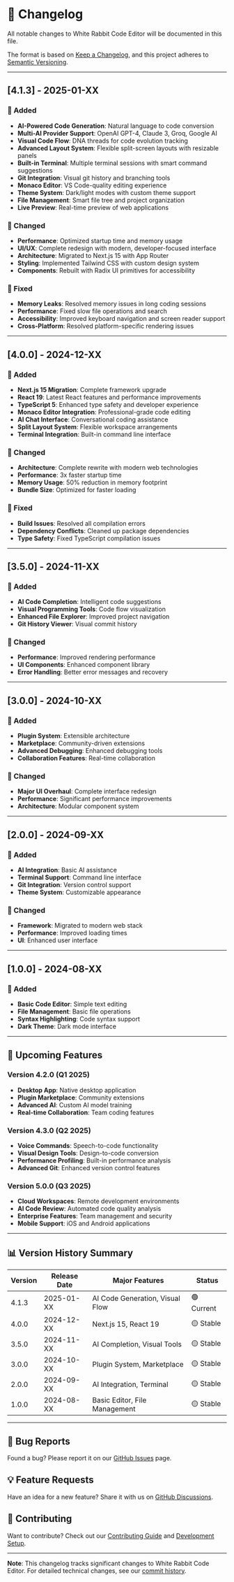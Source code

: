 # 📝 Changelog

All notable changes to White Rabbit Code Editor will be documented in this file.

The format is based on [Keep a Changelog](https://keepachangelog.com/en/1.0.0/),
and this project adheres to [Semantic Versioning](https://semver.org/spec/v2.0.0.html).

---

## [4.1.3] - 2025-01-XX

### 🚀 Added
- **AI-Powered Code Generation**: Natural language to code conversion
- **Multi-AI Provider Support**: OpenAI GPT-4, Claude 3, Groq, Google AI
- **Visual Code Flow**: DNA threads for code evolution tracking
- **Advanced Layout System**: Flexible split-screen layouts with resizable panels
- **Built-in Terminal**: Multiple terminal sessions with smart command suggestions
- **Git Integration**: Visual git history and branching tools
- **Monaco Editor**: VS Code-quality editing experience
- **Theme System**: Dark/light modes with custom theme support
- **File Management**: Smart file tree and project organization
- **Live Preview**: Real-time preview of web applications

### 🔧 Changed
- **Performance**: Optimized startup time and memory usage
- **UI/UX**: Complete redesign with modern, developer-focused interface
- **Architecture**: Migrated to Next.js 15 with App Router
- **Styling**: Implemented Tailwind CSS with custom design system
- **Components**: Rebuilt with Radix UI primitives for accessibility

### 🐛 Fixed
- **Memory Leaks**: Resolved memory issues in long coding sessions
- **Performance**: Fixed slow file operations and search
- **Accessibility**: Improved keyboard navigation and screen reader support
- **Cross-Platform**: Resolved platform-specific rendering issues

---

## [4.0.0] - 2024-12-XX

### 🚀 Added
- **Next.js 15 Migration**: Complete framework upgrade
- **React 19**: Latest React features and performance improvements
- **TypeScript 5**: Enhanced type safety and developer experience
- **Monaco Editor Integration**: Professional-grade code editing
- **AI Chat Interface**: Conversational coding assistance
- **Split Layout System**: Flexible workspace arrangements
- **Terminal Integration**: Built-in command line interface

### 🔧 Changed
- **Architecture**: Complete rewrite with modern web technologies
- **Performance**: 3x faster startup time
- **Memory Usage**: 50% reduction in memory footprint
- **Bundle Size**: Optimized for faster loading

### 🐛 Fixed
- **Build Issues**: Resolved all compilation errors
- **Dependency Conflicts**: Cleaned up package dependencies
- **Type Safety**: Fixed TypeScript compilation issues

---

## [3.5.0] - 2024-11-XX

### 🚀 Added
- **AI Code Completion**: Intelligent code suggestions
- **Visual Programming Tools**: Code flow visualization
- **Enhanced File Explorer**: Improved project navigation
- **Git History Viewer**: Visual commit history

### 🔧 Changed
- **Performance**: Improved rendering performance
- **UI Components**: Enhanced component library
- **Error Handling**: Better error messages and recovery

---

## [3.0.0] - 2024-10-XX

### 🚀 Added
- **Plugin System**: Extensible architecture
- **Marketplace**: Community-driven extensions
- **Advanced Debugging**: Enhanced debugging tools
- **Collaboration Features**: Real-time collaboration

### 🔧 Changed
- **Major UI Overhaul**: Complete interface redesign
- **Performance**: Significant performance improvements
- **Architecture**: Modular component system

---

## [2.0.0] - 2024-09-XX

### 🚀 Added
- **AI Integration**: Basic AI assistance
- **Terminal Support**: Command line interface
- **Git Integration**: Version control support
- **Theme System**: Customizable appearance

### 🔧 Changed
- **Framework**: Migrated to modern web stack
- **Performance**: Improved loading times
- **UI**: Enhanced user interface

---

## [1.0.0] - 2024-08-XX

### 🚀 Added
- **Basic Code Editor**: Simple text editing
- **File Management**: Basic file operations
- **Syntax Highlighting**: Code syntax support
- **Dark Theme**: Dark mode interface

---

## 🔮 Upcoming Features

### Version 4.2.0 (Q1 2025)
- **Desktop App**: Native desktop application
- **Plugin Marketplace**: Community extensions
- **Advanced AI**: Custom AI model training
- **Real-time Collaboration**: Team coding features

### Version 4.3.0 (Q2 2025)
- **Voice Commands**: Speech-to-code functionality
- **Visual Design Tools**: Design-to-code conversion
- **Performance Profiling**: Built-in performance analysis
- **Advanced Git**: Enhanced version control features

### Version 5.0.0 (Q3 2025)
- **Cloud Workspaces**: Remote development environments
- **AI Code Review**: Automated code quality analysis
- **Enterprise Features**: Team management and security
- **Mobile Support**: iOS and Android applications

---

## 📊 Version History Summary

| Version | Release Date | Major Features | Status |
|---------|--------------|----------------|---------|
| 4.1.3   | 2025-01-XX  | AI Code Generation, Visual Flow | 🟢 Current |
| 4.0.0   | 2024-12-XX  | Next.js 15, React 19 | 🟡 Stable |
| 3.5.0   | 2024-11-XX  | AI Completion, Visual Tools | 🟡 Stable |
| 3.0.0   | 2024-10-XX  | Plugin System, Marketplace | 🟡 Stable |
| 2.0.0   | 2024-09-XX  | AI Integration, Terminal | 🟡 Stable |
| 1.0.0   | 2024-08-XX  | Basic Editor, File Management | 🟡 Stable |

---

## 🐛 Bug Reports

Found a bug? Please report it on our [GitHub Issues](https://github.com/skari85/pwa-code/issues) page.

## 💡 Feature Requests

Have an idea for a new feature? Share it with us on [GitHub Discussions](https://github.com/skari85/pwa-code/discussions).

## 🤝 Contributing

Want to contribute? Check out our [Contributing Guide](CONTRIBUTING.md) and [Development Setup](DEVELOPMENT_SETUP.md).

---

**Note**: This changelog tracks significant changes to White Rabbit Code Editor. For detailed technical changes, see our [commit history](https://github.com/skari85/pwa-code/commits/main).
